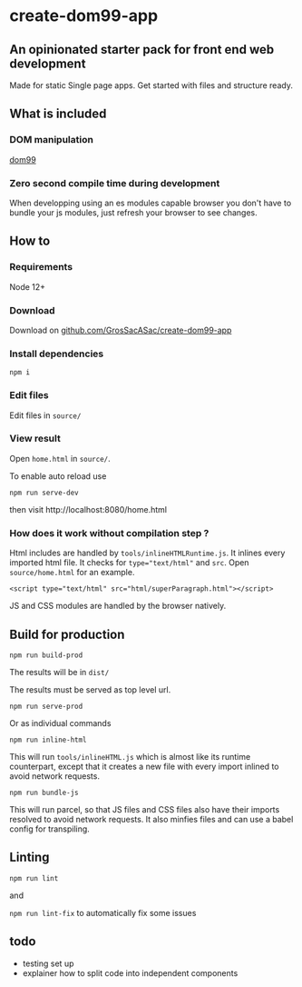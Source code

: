 # create-dom99-app

## An opinionated starter pack for front end web development

Made for static Single page apps. Get started with files and structure ready.


## What is included

### DOM manipulation

[dom99](https://dom99.now.sh/)


### Zero second compile time during development

When developping using an es modules capable browser you don't have to bundle your js modules, just refresh your browser to see changes.

## How to

### Requirements

Node 12+

### Download

Download on [github.com/GrosSacASac/create-dom99-app](https://github.com/GrosSacASac/create-dom99-app/archive/master.zip)


### Install dependencies

`npm i`

### Edit files

Edit files in `source/`

### View result

Open `home.html` in `source/`.


To enable auto reload use 


`npm run serve-dev`

then visit http://localhost:8080/home.html

### How does it work without compilation step ?

Html includes are handled by `tools/inlineHTMLRuntime.js`. It inlines every imported html file.  It checks for `type="text/html"` and `src`. Open `source/home.html` for an example.

```
<script type="text/html" src="html/superParagraph.html"></script>
```

JS and CSS modules are handled by the browser natively.

## Build for production

`npm run build-prod`

The results will be in `dist/`

The results must be served as top level url.

`npm run serve-prod`

Or as individual commands

`npm run inline-html`

This will run `tools/inlineHTML.js` which is almost like its runtime counterpart, except that it creates a new file with every import inlined to avoid network requests.

`npm run bundle-js`

This will run parcel, so that JS files and CSS files also have their imports resolved to avoid network requests. It also minfies files and can use a babel config for transpiling.

## Linting


`npm run lint`

and

`npm run lint-fix` to automatically fix some issues


## todo

 * testing set up
 * explainer how to split code into independent components
 
